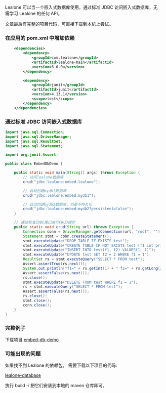 
Lealone 可以当一个嵌入式数据库使用，通过标准 JDBC 访问嵌入式数据库，无需学习 Lealone 的任何 API。

文章最后有完整的项目代码，可直接下载到本机上尝试。

### 在应用的 pom.xml 中增加依赖

```xml
    <dependencies>
        <dependency>
            <groupId>com.lealone</groupId>
            <artifactId>lealone-main</artifactId>
            <version>6.0.0</version>
        </dependency>

        <dependency>
            <groupId>junit</groupId>
            <artifactId>junit</artifactId>
            <version>4.13.1</version>
            <scope>test</scope>
        </dependency>
    </dependencies>
```


### 通过标准 JDBC 访问嵌入式数据库

```java
import java.sql.Connection;
import java.sql.DriverManager;
import java.sql.ResultSet;
import java.sql.Statement;

import org.junit.Assert;

public class EmbedDbDemo {

    public static void main(String[] args) throws Exception {
        // 访问lealone数据库
        crud("jdbc:lealone:embed:lealone");

        // 自动创建mydb1数据库
        crud("jdbc:lealone:embed:mydb1");

        // 自动创建mydb2数据库，但是不持久化
        crud("jdbc:lealone:embed:mydb2?persistent=false");
    }

    // 通过标准JDBC接口进行CRUD操作
    public static void crud(String url) throws Exception {
        Connection conn = DriverManager.getConnection(url, "root", "");
        Statement stmt = conn.createStatement();
        stmt.executeUpdate("DROP TABLE IF EXISTS test");
        stmt.executeUpdate("CREATE TABLE IF NOT EXISTS test (f1 int primary key, f2 long)");
        stmt.executeUpdate("INSERT INTO test(f1, f2) VALUES(1, 1)");
        stmt.executeUpdate("UPDATE test SET f2 = 2 WHERE f1 = 1");
        ResultSet rs = stmt.executeQuery("SELECT * FROM test");
        Assert.assertTrue(rs.next());
        System.out.println("f1=" + rs.getInt(1) + " f2=" + rs.getLong(2));
        Assert.assertFalse(rs.next());
        rs.close();
        stmt.executeUpdate("DELETE FROM test WHERE f1 = 1");
        rs = stmt.executeQuery("SELECT * FROM test");
        Assert.assertFalse(rs.next());
        rs.close();
        stmt.close();
        conn.close();
    }
}
```


### 完整例子

下载项目 [embed-db-demo](https://github.com/lealone/Lealone-Examples/tree/main/embed-db-demo)


### 可能出现的问题

如果找不到 Lealone 的依赖包，
需要下载以下项目的代码: 

[lealone-database](https://github.com/lealone/Lealone)


执行 build -i 把它们安装到本地的 maven 仓库即可。

